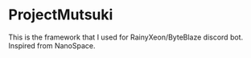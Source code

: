 # ProjectMutsuki
This is the framework that I used for RainyXeon/ByteBlaze discord bot. Inspired from NanoSpace.
